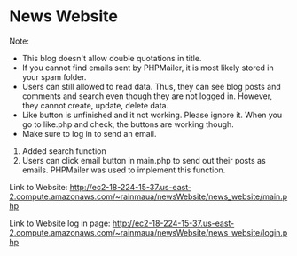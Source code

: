 # News Website

Note: 
- This blog doesn't allow double quotations in title. 
- If you cannot find emails sent by PHPMailer, it is most likely stored in your spam folder. 
- Users can still allowed to read data. Thus, they can see blog posts and comments and search even though they are not logged in. However, they cannot create, update, delete data. 
- Like button is unfinished and it not working. Please ignore it. 
When you go to like.php and check, the buttons are working though. 
- Make sure to log in to send an email. 

1. Added search function 
2. Users can click email button in main.php to send out their posts as emails. PHPMailer was used to implement this function. 

Link to Website:
http://ec2-18-224-15-37.us-east-2.compute.amazonaws.com/~rainmaua/newsWebsite/news_website/main.php

Link to Website log in page:
http://ec2-18-224-15-37.us-east-2.compute.amazonaws.com/~rainmaua/newsWebsite/news_website/login.php


